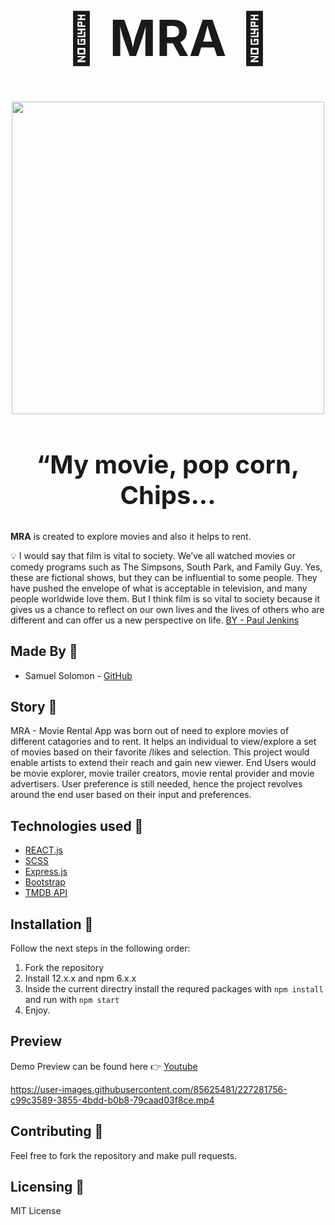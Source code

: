                                                      
 <h1 align="center" style="font-size:80px;"> 🎥 MRA 🍿</h1>

<p align="center">
  <img width="500" height="500" src="https://user-images.githubusercontent.com/85625481/227052121-1dc59e20-c004-40e7-a23e-dcd698136a5c.jpeg">
</p>
<h2 align="center" style="font-size:40px;"> “My movie, pop corn, Chips...  </h2>           

**MRA** is created to explore movies and also it helps to rent.

💡 I would say that film is vital to society. We’ve all watched movies or comedy programs such as The Simpsons, South Park, and Family Guy. Yes, these are fictional shows, but they can be influential to some people. They have pushed the envelope of what is acceptable in television, and many people worldwide love them. But I think film is so vital to society because it gives us a chance to reflect on our own lives and the lives of others who are different and can offer us a new perspective on life. [BY - Paul Jenkins](https://brilliantio.com/) 
## Made By :wave:

* Samuel Solomon - [GitHub](https://github.com/samaysole)

## Story :book:

MRA - Movie Rental App was born out of need to explore movies of different catagories and to rent. It helps an individual to view/explore a set of movies based on their favorite /likes and selection. This project would enable artists to extend their reach and gain new viewer. End Users would be movie explorer, movie trailer creators, movie rental provider and movie advertisers.  User preference is still needed, hence the project revolves around the end user based on their input and preferences.

## Technologies used :wrench:

- [REACT.js](https://react.dev/)
- [SCSS](https://sass-lang.com/)
- [Express.js](https://expressjs.com/es/)
- [Bootstrap](https://getbootstrap.com/)
- [TMDB API](https://developers.themoviedb.org/3/getting-started/introduction)

## Installation :construction_worker:

Follow the next steps in the following order:

1. Fork the repository
2. Install 12.x.x and npm 6.x.x
3. Inside the current directry install the requred packages with `npm install` and run with `npm start`
4. Enjoy.
## Preview
Demo Preview can be found here 👉 [Youtube](https://youtu.be/A0iaPjm_V6c)

https://user-images.githubusercontent.com/85625481/227281756-c99c3589-3855-4bdd-b0b8-79caad03f8ce.mp4


## Contributing :raised_hands:

Feel free to fork the repository and make pull requests.

## Licensing :memo:

MIT License
